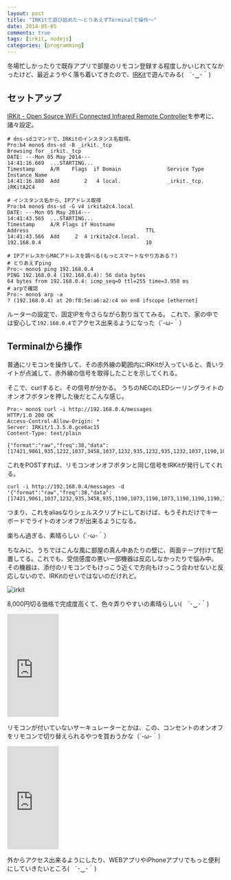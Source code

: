 ```yaml
---
layout: post
title: "IRKitで遊び始めた〜とりあえずTerminalで操作〜"
date: 2014-05-05
comments: true
tags: [irkit, nodejs]
categories: [programming]
---
```


冬場忙しかったりで既存アプリで部屋のリモコン登録する程度しかいじれてなかったけど、最近ようやく落ち着いてきたので、[IRKit](http://www.amazon.co.jp/gp/product/B00H91KK26/ref=as_li_ss_tl?ie=UTF8&camp=247&creative=7399&creativeASIN=B00H91KK26&linkCode=as2&tag=mono0926-22)で遊んでみる(　´･‿･｀)

## セットアップ

[IRKit - Open Source WiFi Connected Infrared Remote Controller](http://getirkit.com/)を参考に、諸々設定。

```
# dns-sdコマンドで、IRKitのインスタンス名取得。
Pro:b4 mono$ dns-sd -B _irkit._tcp
Browsing for _irkit._tcp
DATE: ---Mon 05 May 2014---
14:41:16.669  ...STARTING...
Timestamp     A/R    Flags  if Domain               Service Type         Instance Name
14:41:16.880  Add        2   4 local.               _irkit._tcp.         iRKitA2C4
```

<!-- more -->

```
# インスタンス名から、IPアドレス取得
Pro:b4 mono$ dns-sd -G v4 irkita2c4.local
DATE: ---Mon 05 May 2014---
14:41:43.565  ...STARTING...
Timestamp     A/R Flags if Hostname                               Address                                      TTL
14:41:43.566  Add     2  4 irkita2c4.local.                       192.168.0.4                                  10
```

```
# IPアドレスからMACアドレスを調べる(もっとスマートなやり方ある？)
# とりあえずping
Pro:~ mono$ ping 192.168.0.4
PING 192.168.0.4 (192.168.0.4): 56 data bytes
64 bytes from 192.168.0.4: icmp_seq=0 ttl=255 time=3.958 ms
# arpで確認
Pro:~ mono$ arp -a
? (192.168.0.4) at 20:f8:5e:a6:a2:c4 on en0 ifscope [ethernet]
```

ルーターの設定で、固定IPを今さらながら割り当ててみる。
これで、家の中では安心して```192.168.0.4```でアクセス出来るようになった（´-ω-｀）


## Terminalから操作

普通にリモコンを操作して、その赤外線の範囲内にIRKitが入っていると、青いライトが点滅して、赤外線の信号を取得したことを示してくれる。

そこで、curlすると、その信号が分かる。
うちのNECのLEDシーリングライトのオンオフボタンを押した後だとこんな感じ。

```
Pro:~ mono$ curl -i http://192.168.0.4/messages
HTTP/1.0 200 OK
Access-Control-Allow-Origin: *
Server: IRKit/1.3.5.0.gce6ac15
Content-Type: text/plain

{"format":"raw","freq":38,"data":[17421,9061,935,1232,1037,3458,1037,1232,935,1232,935,1232,1037,1190,1037,1190,1037,3458,1037,3458,1037,1037,1037,3458,1037,3458,1037,1150,1037,3341,1073,3341,1073,1232,935,3458,935,3458,935,1232,1037,3341,935,1190,1073,3458,935,1190,1002,3458,1073,1073,1073,1190,1037,3458,1037,1190,1190,3228,968,1190,1073,3341,1073,1190,1002]}
```

これをPOSTすれば、リモコンオンオフボタンと同じ信号をIRKitが発行してくれる。
```
curl -i http://192.168.0.4/messages -d '{"format":"raw","freq":38,"data":[17421,9061,1037,1232,935,3458,935,1190,1073,1190,1073,1190,1190,1190,1073,1190,935,3458,1037,3341,1037,1190,935,3458,1002,3458,1002,1111,1111,3341,968,3458,968,1150,1150,3458,1037,3341,1037,1275,1002,3458,1002,1190,1037,3341,1037,1150,1150,3341,1037,1190,935,1275,935,3458,1037,1190,1002,3458,1037,1232,935,3458,1111,1111,1111]}'
```

つまり、これをaliasなりシェルスクリプトにしておけば、もうそれだけでキーボードでライトのオンオフが出来るようになる。

楽ちん過ぎる、素晴らしい（´-ω-｀）


ちなみに、うちではこんな風に部屋の真ん中あたりの壁に、両面テープ付けて配置してる。これでも、受信感度の悪い一部機器は反応しなかったりで悩み中。
その機器は、添付のリモコンでもけっこう近くで方向もけっこう合わせないと反応しないので、IRKitのせいではないのだけれど。

![irkit](/images/post/irkit.jpg)

8,000円切る価格で完成度高くて、色々弄りやすいの素晴らしい(　´･‿･｀)

<iframe src="http://rcm-fe.amazon-adsystem.com/e/cm?lt1=_blank&bc1=000000&IS2=1&bg1=FFFFFF&fc1=000000&lc1=0000FF&t=mono0926-22&o=9&p=8&l=as4&m=amazon&f=ifr&ref=ss_til&asins=B00H91KK26" style="width:120px;height:240px;" scrolling="no" marginwidth="0" marginheight="0" frameborder="0"></iframe>


リモコンが付いていないサーキュレーターとかは、この、コンセントのオンオフをリモコンで切り替えられるやつを買おうかな（´-ω-｀）

<iframe src="http://rcm-fe.amazon-adsystem.com/e/cm?lt1=_blank&bc1=000000&IS2=1&bg1=FFFFFF&fc1=000000&lc1=0000FF&t=mono0926-22&o=9&p=8&l=as4&m=amazon&f=ifr&ref=ss_til&asins=B0013L6ACM" style="width:120px;height:240px;" scrolling="no" marginwidth="0" marginheight="0" frameborder="0"></iframe>


外からアクセス出来るようにしたり、WEBアプリやiPhoneアプリでもっと便利にしていきたいところ(　´･‿･｀)
